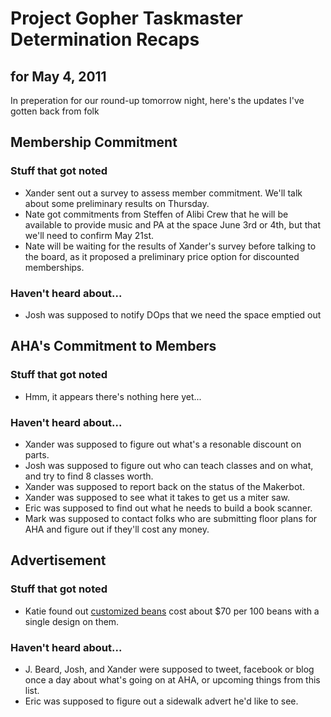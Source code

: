 Project Gopher Taskmaster Determination Recaps
==============================================
for May 4, 2011
---------------

In preperation for our round-up tomorrow night, here's the updates I've gotten back from folk

Membership Commitment
---------------------
### Stuff that got noted
+ Xander sent out a survey to assess member commitment. We'll talk about some preliminary results on Thursday.
+ Nate got commitments from Steffen of Alibi Crew that he will be available to provide music and PA at the space June 3rd or 4th, but that we'll need to confirm May 21st.
+ Nate will be waiting for the results of Xander's survey before talking to the board, as it proposed a preliminary price option for discounted memberships.

### Haven't heard about...
- Josh was supposed to notify DOps that we need the space emptied out


AHA's Commitment to Members
---------------------------
### Stuff that got noted
+ Hmm, it appears there's nothing here yet...

### Haven't heard about...
- Xander was supposed to figure out what's a resonable discount on parts.
- Josh was supposed to figure out who can teach classes and on what, and try to find 8 classes worth.
- Xander was supposed to report back on the status of the Makerbot.
- Xander was supposed to see what it takes to get us a miter saw.
- Eric was supposed to find out what he needs to build a book scanner.
- Mark was supposed to contact folks who are submitting floor plans for AHA and figure out if they'll cost any money.

Advertisement
-------------
### Stuff that got noted
+ Katie found out [customized beans](http://www.littlethingsfavors.com/peplmabefa.html) cost about $70 per 100 beans with a single design on them.

### Haven't heard about...
- J. Beard, Josh, and Xander were supposed to tweet, facebook or blog once a day about what's going on at AHA, or upcoming things from this list.
- Eric was supposed to figure out a sidewalk advert he'd like to see.

